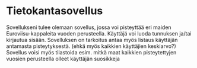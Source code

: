 # Tietokantasovellus

Sovellukseni tulee olemaan sovellus, jossa voi pisteyttää eri maiden Euroviisu-kappaleita vuoden perusteella.
Käyttäjä voi luoda tunnuksen ja/tai kirjautua sisään.
Sovelluksen on tarkoitus antaa myös listaus käyttäjän antamasta pisteytyksestä. (ehkä myös kaikkien käyttäjien keskiarvo?)
Sovellus voisi myös tilastoida esim. mitkä maat kaikkien pisteytettyjen vuosien perusteella olleet käyttäjän suosikkeja
